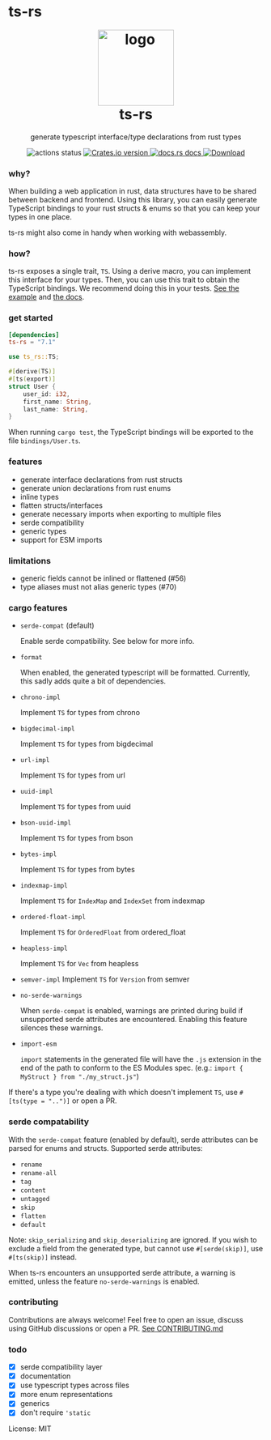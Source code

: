 # ts-rs

<h1 align="center" style="padding-top: 0; margin-top: 0;">
<img width="150px" src="https://raw.githubusercontent.com/Aleph-Alpha/ts-rs/main/logo.png" alt="logo">
<br/>
ts-rs
</h1>
<p align="center">
generate typescript interface/type declarations from rust types
</p>

<div align="center">
<!-- Github Actions -->
<img src="https://img.shields.io/github/actions/workflow/status/Aleph-Alpha/ts-rs/test.yml?branch=main" alt="actions status" />
<a href="https://crates.io/crates/ts-rs">
<img src="https://img.shields.io/crates/v/ts-rs.svg?style=flat-square"
alt="Crates.io version" />
</a>
<a href="https://docs.rs/ts-rs">
<img src="https://img.shields.io/badge/docs-latest-blue.svg?style=flat-square"
alt="docs.rs docs" />
</a>
<a href="https://crates.io/crates/ts-rs">
<img src="https://img.shields.io/crates/d/ts-rs.svg?style=flat-square"
alt="Download" />
</a>
</div>

### why?
When building a web application in rust, data structures have to be shared between backend and frontend.
Using this library, you can easily generate TypeScript bindings to your rust structs & enums so that you can keep your
types in one place.

ts-rs might also come in handy when working with webassembly.

### how?
ts-rs exposes a single trait, `TS`. Using a derive macro, you can implement this interface for your types.
Then, you can use this trait to obtain the TypeScript bindings.
We recommend doing this in your tests.
[See the example](https://github.com/Aleph-Alpha/ts-rs/blob/main/example/src/lib.rs) and [the docs](https://docs.rs/ts-rs/latest/ts_rs/).

### get started
```toml
[dependencies]
ts-rs = "7.1"
```

```rust
use ts_rs::TS;

#[derive(TS)]
#[ts(export)]
struct User {
    user_id: i32,
    first_name: String,
    last_name: String,
}
```
When running `cargo test`, the TypeScript bindings will be exported to the file `bindings/User.ts`.

### features
- generate interface declarations from rust structs
- generate union declarations from rust enums
- inline types
- flatten structs/interfaces
- generate necessary imports when exporting to multiple files
- serde compatibility
- generic types
- support for ESM imports

### limitations
- generic fields cannot be inlined or flattened (#56)
- type aliases must not alias generic types (#70)

### cargo features
- `serde-compat` (default)

  Enable serde compatibility. See below for more info.
- `format`

  When enabled, the generated typescript will be formatted.
  Currently, this sadly adds quite a bit of dependencies.
- `chrono-impl`

  Implement `TS` for types from chrono
- `bigdecimal-impl`

  Implement `TS` for types from bigdecimal
- `url-impl`

  Implement `TS` for types from url
- `uuid-impl`

  Implement `TS` for types from uuid
- `bson-uuid-impl`

  Implement `TS` for types from bson
- `bytes-impl`

  Implement `TS` for types from bytes
- `indexmap-impl`

  Implement `TS` for `IndexMap` and `IndexSet` from indexmap

- `ordered-float-impl`

  Implement `TS` for `OrderedFloat` from ordered_float

- `heapless-impl`

  Implement `TS` for `Vec` from heapless

- `semver-impl`
  Implement `TS` for `Version` from semver

- `no-serde-warnings`

  When `serde-compat` is enabled, warnings are printed during build if unsupported serde
  attributes are encountered. Enabling this feature silences these warnings.

- `import-esm`

  `import` statements in the generated file will have the `.js` extension in the end of
  the path to conform to the ES Modules spec. (e.g.: `import { MyStruct } from "./my_struct.js"`)

If there's a type you're dealing with which doesn't implement `TS`, use `#[ts(type = "..")]` or open a PR.

### serde compatability
With the `serde-compat` feature (enabled by default), serde attributes can be parsed for enums and structs.
Supported serde attributes:
- `rename`
- `rename-all`
- `tag`
- `content`
- `untagged`
- `skip`
- `flatten`
- `default`

Note: `skip_serializing` and `skip_deserializing` are ignored. If you wish to exclude a field
from the generated type, but cannot use `#[serde(skip)]`, use `#[ts(skip)]` instead.

When ts-rs encounters an unsupported serde attribute, a warning is emitted, unless the feature `no-serde-warnings` is enabled.

### contributing
Contributions are always welcome!
Feel free to open an issue, discuss using GitHub discussions or open a PR.
[See CONTRIBUTING.md](https://github.com/Aleph-Alpha/ts-rs/blob/main/CONTRIBUTING.md)

### todo
- [x] serde compatibility layer
- [x] documentation
- [x] use typescript types across files
- [x] more enum representations
- [x] generics
- [x] don't require `'static`

License: MIT
